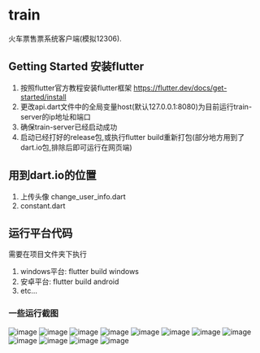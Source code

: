 # train

火车票售票系统客户端(模拟12306).

## Getting Started 安装flutter
1. 按照flutter官方教程安装flutter框架 https://flutter.dev/docs/get-started/install
2. 更改api.dart文件中的全局变量host(默认127.0.0.1:8080)为目前运行train-server的ip地址和端口
3. 确保train-server已经启动成功
4. 启动已经打好的release包,或执行flutter build重新打包(部分地方用到了dart.io包,排除后即可运行在网页端)

## 用到dart.io的位置
1. 上传头像 change_user_info.dart
2. constant.dart

## 运行平台代码
需要在项目文件夹下执行
1. windows平台: flutter build windows
2. 安卓平台: flutter build android
3. etc...

### 一些运行截图
![image](https://user-images.githubusercontent.com/57834237/132506041-9c077297-e3fb-4195-983b-fbba3eeaf67e.png)
![image](https://user-images.githubusercontent.com/57834237/132506146-d23405e0-7432-4fd2-be78-7e55362eb481.png)
![image](https://user-images.githubusercontent.com/57834237/132506178-a916cc63-40f2-4a40-9539-3a7ad41f8ae3.png)
![image](https://user-images.githubusercontent.com/57834237/132506402-07ea3804-a255-49b0-ad44-3ebd9cb01483.png)
![image](https://user-images.githubusercontent.com/57834237/132506228-eed968df-b3df-4b7e-acc8-2267f1f4391b.png)
![image](https://user-images.githubusercontent.com/57834237/132506316-c8bc530a-1878-40fd-b279-f24119f04491.png)
![image](https://user-images.githubusercontent.com/57834237/132506466-1930476a-93e8-455d-a837-e779f712275c.png)
![image](https://user-images.githubusercontent.com/57834237/132506551-55ff5094-2fed-4bdb-8115-7634d8254478.png)
![image](https://user-images.githubusercontent.com/57834237/132506598-e30e152e-380c-4ff7-986e-b5a2870bda61.png)
![image](https://user-images.githubusercontent.com/57834237/132506693-a8bf3b79-295e-4c66-88a6-5ea1893c13a3.png)
![image](https://user-images.githubusercontent.com/57834237/132506752-a0183c89-455d-4982-b722-3c98fc8b0ada.png)
![image](https://user-images.githubusercontent.com/57834237/132506790-a1c630bb-04e0-4e90-b514-346f076aec7e.png)

